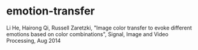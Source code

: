 # emotion-transfer
Li He, Hairong Qi, Russell Zaretzki,  "Image color transfer to evoke different emotions based on color combinations",  Signal, Image and Video Processing, Aug 2014
